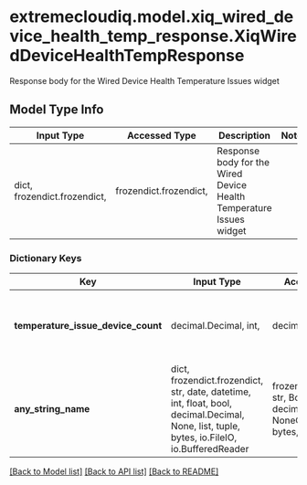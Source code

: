 # extremecloudiq.model.xiq_wired_device_health_temp_response.XiqWiredDeviceHealthTempResponse

Response body for the Wired Device Health Temperature Issues widget

## Model Type Info
Input Type | Accessed Type | Description | Notes
------------ | ------------- | ------------- | -------------
dict, frozendict.frozendict,  | frozendict.frozendict,  | Response body for the Wired Device Health Temperature Issues widget | 

### Dictionary Keys
Key | Input Type | Accessed Type | Description | Notes
------------ | ------------- | ------------- | ------------- | -------------
**temperature_issue_device_count** | decimal.Decimal, int,  | decimal.Decimal,  | The total number of devices with temperature issues | [optional] value must be a 64 bit integer
**any_string_name** | dict, frozendict.frozendict, str, date, datetime, int, float, bool, decimal.Decimal, None, list, tuple, bytes, io.FileIO, io.BufferedReader | frozendict.frozendict, str, BoolClass, decimal.Decimal, NoneClass, tuple, bytes, FileIO | any string name can be used but the value must be the correct type | [optional]

[[Back to Model list]](../../README.md#documentation-for-models) [[Back to API list]](../../README.md#documentation-for-api-endpoints) [[Back to README]](../../README.md)

